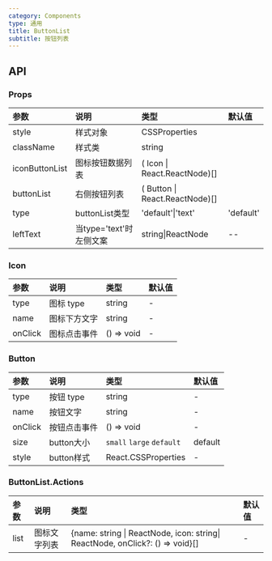```yaml
---
category: Components
type: 通用
title: ButtonList
subtitle: 按钮列表
---
```


## API

### Props

| 参数           | 说明             | 类型                           | 默认值 |
| :------------- | :--------------- | :----------------------------- | :----- |
| style          | 样式对象         | CSSProperties                  |        |
| className      | 样式类           | string                         |        |
| iconButtonList | 图标按钮数据列表 | ( Icon \| React.ReactNode)[]   |        |
| buttonList     | 右侧按钮列表     | ( Button \| React.ReactNode)[] |        |
|type|buttonList类型|'default'\|'text'|'default'|
|leftText|当type='text'时左侧文案|string\|ReactNode|--|

### Icon

| 参数    | 说明         | 类型       | 默认值 |
| :------ | :----------- | :--------- | :----- |
| type    | 图标 type    | string     | -      |
| name    | 图标下方文字 | string     | -      |
| onClick | 图标点击事件 | () => void | -      |

### Button

| 参数    | 说明         | 类型       | 默认值 |
| :------ | :----------- | :--------- | :----- |
| type    | 按钮 type    | string     | -      |
| name    | 按钮文字     | string     | -      |
| onClick | 按钮点击事件 | () => void | -      |
| size | button大小 | `small` `large`  `default`|   default  |
| style | button样式 | React.CSSProperties|   -  |


### ButtonList.Actions 
| 参数    | 说明         | 类型       | 默认值 |
| :------ | :----------- | :--------- | :----- |
| list    | 图标文字列表    | {name: string \| ReactNode, icon: string\| ReactNode, onClick?: () => void}[]     | -      |
